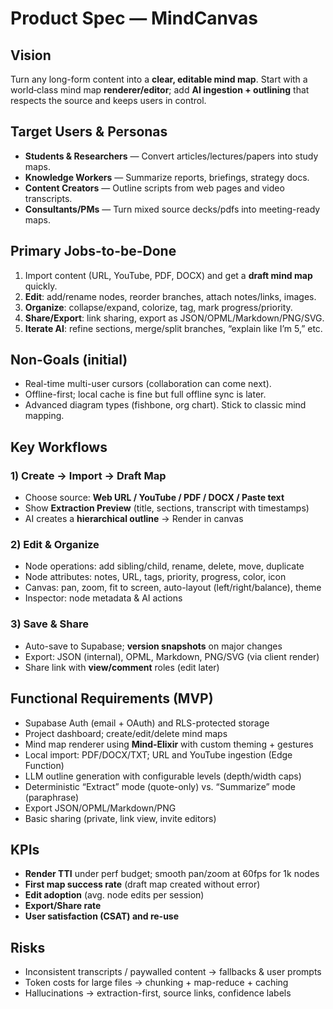 # Product Spec — MindCanvas

## Vision
Turn any long-form content into a **clear, editable mind map**. Start with a world‑class mind map **renderer/editor**; add **AI ingestion + outlining** that respects the source and keeps users in control.

## Target Users & Personas
- **Students & Researchers** — Convert articles/lectures/papers into study maps.
- **Knowledge Workers** — Summarize reports, briefings, strategy docs.
- **Content Creators** — Outline scripts from web pages and video transcripts.
- **Consultants/PMs** — Turn mixed source decks/pdfs into meeting-ready maps.

## Primary Jobs-to-be-Done
1. Import content (URL, YouTube, PDF, DOCX) and get a **draft mind map** quickly.
2. **Edit**: add/rename nodes, reorder branches, attach notes/links, images.
3. **Organize**: collapse/expand, colorize, tag, mark progress/priority.
4. **Share/Export**: link sharing, export as JSON/OPML/Markdown/PNG/SVG.
5. **Iterate AI**: refine sections, merge/split branches, “explain like I’m 5,” etc.

## Non-Goals (initial)
- Real-time multi-user cursors (collaboration can come next).
- Offline-first; local cache is fine but full offline sync is later.
- Advanced diagram types (fishbone, org chart). Stick to classic mind mapping.

## Key Workflows
### 1) Create → Import → Draft Map
- Choose source: **Web URL / YouTube / PDF / DOCX / Paste text**
- Show **Extraction Preview** (title, sections, transcript with timestamps)
- AI creates a **hierarchical outline** → Render in canvas

### 2) Edit & Organize
- Node operations: add sibling/child, rename, delete, move, duplicate
- Node attributes: notes, URL, tags, priority, progress, color, icon
- Canvas: pan, zoom, fit to screen, auto-layout (left/right/balance), theme
- Inspector: node metadata & AI actions

### 3) Save & Share
- Auto-save to Supabase; **version snapshots** on major changes
- Export: JSON (internal), OPML, Markdown, PNG/SVG (via client render)
- Share link with **view/comment** roles (edit later)

## Functional Requirements (MVP)
- Supabase Auth (email + OAuth) and RLS-protected storage
- Project dashboard; create/edit/delete mind maps
- Mind map renderer using **Mind‑Elixir** with custom theming + gestures
- Local import: PDF/DOCX/TXT; URL and YouTube ingestion (Edge Function)
- LLM outline generation with configurable levels (depth/width caps)
- Deterministic “Extract” mode (quote-only) vs. “Summarize” mode (paraphrase)
- Export JSON/OPML/Markdown/PNG
- Basic sharing (private, link view, invite editors)

## KPIs
- **Render TTI** under perf budget; smooth pan/zoom at 60fps for 1k nodes
- **First map success rate** (draft map created without error)
- **Edit adoption** (avg. node edits per session)
- **Export/Share rate**
- **User satisfaction (CSAT) and re-use**

## Risks
- Inconsistent transcripts / paywalled content → fallbacks & user prompts
- Token costs for large files → chunking + map-reduce + caching
- Hallucinations → extraction-first, source links, confidence labels

